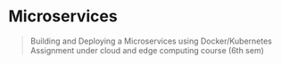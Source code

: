 # Microservices
> Building and Deploying a Microservices using Docker/Kubernetes Assignment under cloud and edge computing course (6th sem)

